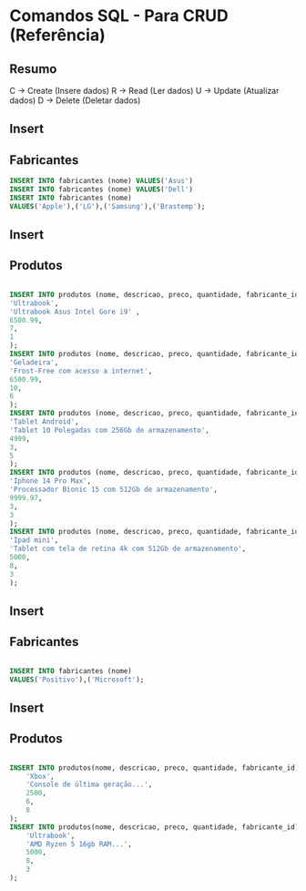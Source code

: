 #  Comandos SQL - Para CRUD (Referência)

## Resumo
C -> Create (Insere dados)
R -> Read (Ler dados)
U -> Update (Atualizar dados)
D -> Delete (Deletar dados)

<!-- _________________________________ -->

## Insert
## Fabricantes

```sql
INSERT INTO fabricantes (nome) VALUES('Asus')
INSERT INTO fabricantes (nome) VALUES('Dell')
INSERT INTO fabricantes (nome)
VALUES('Apple'),('LG'),('Samsung'),('Brastemp');


```

<!-- ____________________________________________ -->

## Insert
## Produtos

```sql

INSERT INTO produtos (nome, descricao, preco, quantidade, fabricante_id) VALUES(
'Ultrabook',
'Ultrabook Asus Intel Gore i9' ,
6500.99,
7,
1
);
INSERT INTO produtos (nome, descricao, preco, quantidade, fabricante_id) VALUES(
'Geladeira',
'Frost-Free com acesso a internet',
6500.99,
10,
6 
);
INSERT INTO produtos (nome, descricao, preco, quantidade, fabricante_id) VALUES(
'Tablet Android',
'Tablet 10 Polegadas com 256Gb de armazenamento',
4999,
3,
5 
);
INSERT INTO produtos (nome, descricao, preco, quantidade, fabricante_id) VALUES(
'Iphone 14 Pro Max',
'Processador Bionic 15 com 512Gb de armazenamento',
9999.97,
3,
3 
);
INSERT INTO produtos (nome, descricao, preco, quantidade, fabricante_id) VALUES(
'Ipad mini',
'Tablet com tela de retina 4k com 512Gb de armazenamento',
5000,
8,
3 
);

```
<!-- _____________________________________________________________ -->

## Insert
## Fabricantes

```sql

INSERT INTO fabricantes (nome)
VALUES('Positivo'),('Microsoft');

```

<!-- ___________________________________________________________ -->

## Insert
## Produtos

```sql

INSERT INTO produtos(nome, descricao, preco, quantidade, fabricante_id) VALUES(
    'Xbox',
    'Console de última geração...',
    2500,
    6,
    8
);
INSERT INTO produtos(nome, descricao, preco, quantidade, fabricante_id) VALUES(
    'Ultrabook',
    'AMD Ryzen 5 16gb RAM...',
    5000,
    8,
    3
);

```



